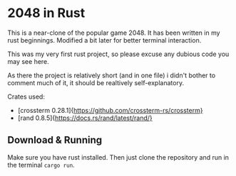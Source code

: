 # 2048 in Rust

This is a near-clone of the popular game 2048. It has been written in my rust beginnings. Modified a bit later for better terminal interaction.

This was my very first rust project, so please excuse any dubious code you may see here.

As there the project is relatively short (and in one file) i didn't bother to comment much of it, it should be realtively self-explanatory.

Crates used:
- [crossterm 0.28.1]{https://github.com/crossterm-rs/crossterm}
- [rand 0.8.5]{https://docs.rs/rand/latest/rand/}

## Download & Running

Make sure you have rust installed. Then just clone the repository and run in the terminal ```cargo run```.